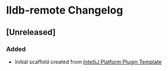 <!-- Keep a Changelog guide -> https://keepachangelog.com -->

# lldb-remote Changelog

## [Unreleased]
### Added
- Initial scaffold created from [IntelliJ Platform Plugin Template](https://github.com/JetBrains/intellij-platform-plugin-template)
